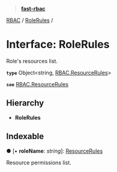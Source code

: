 > **[fast-rbac](../README.md)**

[RBAC](../README.md) / [RoleRules](rbac.rolerules.md) /

# Interface: RoleRules

Role's resources list.

**`type`** Object<string, [RBAC.ResourceRules](rbac.resourcerules.md)>

**`see`** [RBAC.ResourceRules](rbac.resourcerules.md)

## Hierarchy

* **RoleRules**

## Indexable

● \[▪ **roleName**: *string*\]: [ResourceRules](rbac.resourcerules.md)

Resource permissions list.